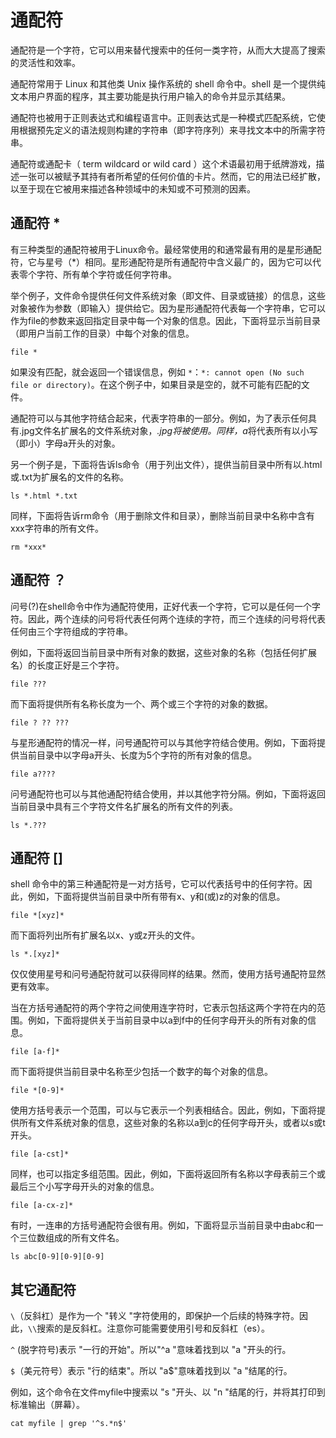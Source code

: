 # 通配符 

通配符是一个字符，它可以用来替代搜索中的任何一类字符，从而大大提高了搜索的灵活性和效率。

通配符常用于 Linux 和其他类 Unix 操作系统的 shell 命令中。shell 是一个提供纯文本用户界面的程序，其主要功能是执行用户输入的命令并显示其结果。

通配符也被用于正则表达式和编程语言中。正则表达式是一种模式匹配系统，它使用根据预先定义的语法规则构建的字符串（即字符序列）来寻找文本中的所需字符串。

通配符或通配卡（ term wildcard or wild card ）这个术语最初用于纸牌游戏，描述一张可以被赋予其持有者所希望的任何价值的卡片。然而，它的用法已经扩散，以至于现在它被用来描述各种领域中的未知或不可预测的因素。

## 通配符 * 

有三种类型的通配符被用于Linux命令。最经常使用的和通常最有用的是星形通配符，它与星号（*）相同。星形通配符是所有通配符中含义最广的，因为它可以代表零个字符、所有单个字符或任何字符串。

举个例子，文件命令提供任何文件系统对象（即文件、目录或链接）的信息，这些对象被作为参数（即输入）提供给它。因为星形通配符代表每一个字符串，它可以作为file的参数来返回指定目录中每一个对象的信息。因此，下面将显示当前目录（即用户当前工作的目录）中每个对象的信息。

```shell
file *
```

如果没有匹配，就会返回一个错误信息，例如 `*`：`*: cannot open (No such file or directory)`。在这个例子中，如果目录是空的，就不可能有匹配的文件。

通配符可以与其他字符结合起来，代表字符串的一部分。例如，为了表示任何具有.jpg文件名扩展名的文件系统对象，*.jpg将被使用。同样，a*将代表所有以小写（即小）字母a开头的对象。

另一个例子是，下面将告诉ls命令（用于列出文件），提供当前目录中所有以.html或.txt为扩展名的文件的名称。

```shell
ls *.html *.txt
```

同样，下面将告诉rm命令（用于删除文件和目录），删除当前目录中名称中含有xxx字符串的所有文件。

```shell
rm *xxx*
```

## 通配符 ？

问号(?)在shell命令中作为通配符使用，正好代表一个字符，它可以是任何一个字符。因此，两个连续的问号将代表任何两个连续的字符，而三个连续的问号将代表任何由三个字符组成的字符串。

例如，下面将返回当前目录中所有对象的数据，这些对象的名称（包括任何扩展名）的长度正好是三个字符。

```shell
file ???
```

而下面将提供所有名称长度为一个、两个或三个字符的对象的数据。

```shell
file ? ?? ???
```



与星形通配符的情况一样，问号通配符可以与其他字符结合使用。例如，下面将提供当前目录中以字母a开头、长度为5个字符的所有对象的信息。

```shell
file a????
```

问号通配符也可以与其他通配符结合使用，并以其他字符分隔。例如，下面将返回当前目录中具有三个字符文件名扩展名的所有文件的列表。

```shell
ls *.???
```

## 通配符 []

shell 命令中的第三种通配符是一对方括号，它可以代表括号中的任何字符。因此，例如，下面将提供当前目录中所有带有x、y和(或)z的对象的信息。

```shell
file *[xyz]*
```

而下面将列出所有扩展名以x、y或z开头的文件。

```shell
ls *.[xyz]*
```

仅仅使用星号和问号通配符就可以获得同样的结果。然而，使用方括号通配符显然更有效率。

当在方括号通配符的两个字符之间使用连字符时，它表示包括这两个字符在内的范围。例如，下面将提供关于当前目录中以a到f中的任何字母开头的所有对象的信息。

```shell
file [a-f]*
```

而下面将提供当前目录中名称至少包括一个数字的每个对象的信息。

```shell
file *[0-9]*
```

使用方括号表示一个范围，可以与它表示一个列表相结合。因此，例如，下面将提供所有文件系统对象的信息，这些对象的名称以a到c的任何字母开头，或者以s或t开头。

```shell
file [a-cst]*
```

同样，也可以指定多组范围。因此，例如，下面将返回所有名称以字母表前三个或最后三个小写字母开头的对象的信息。

```shell
file [a-cx-z]*
```

有时，一连串的方括号通配符会很有用。例如，下面将显示当前目录中由abc和一个三位数组成的所有文件名。

```shell
ls abc[0-9][0-9][0-9]
```

## 其它通配符

`\`（反斜杠）是作为一个 "转义 "字符使用的，即保护一个后续的特殊字符。因此，`\\`搜索的是反斜杠。注意你可能需要使用引号和反斜杠（es）。

`^` (脱字符号)表示 "一行的开始"。所以"^a "意味着找到以 "a "开头的行。

`$`（美元符号）表示 "行的结束"。所以 "a$"意味着找到以 "a "结尾的行。

例如，这个命令在文件myfile中搜索以 "s "开头、以 "n "结尾的行，并将其打印到标准输出（屏幕）。

```shell
cat myfile | grep '^s.*n$'
```

